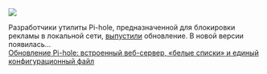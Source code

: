 <!--2025-02-24 12:52:43-->
<div class="yb">
  <div class="rss smaller1 habr"><img src="https://habrastorage.org/getpro/habr/upload_files/9c8/b38/a76/9c8b38a7621d405d738c1859ee71a420.jpg" /><p>Разработчики утилиты Pi-hole, предназначенной для блокировки рекламы в локальной сети, <a href="https://pi-hole.net/blog/2025/02/18/introducing-pi-hole-v6/#page-content" rel="noopener noreferrer nofollow">выпустили</a> обновление. В новой версии появилась... <br><a class="light" href="https://habr.com/ru/news/885324/?utm_source=habrahabr&utm_medium=rss&utm_campaign=885324">Обновление Pi-hole: встроенный веб-сервер, «белые списки» и единый конфигурационный файл</a></div>
</div>
